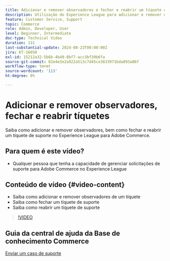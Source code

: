 ```yaml
---
title: Adicionar e remover observadores e fechar e reabrir um tíquete de suporte
description: Utilização do Experience League para adicionar e remover observadores e fechar e reabrir um tíquete de suporte
feature: Customer Service, Support
topic: Commerce
role: Admin, Developer, User
level: Beginner, Intermediate
doc-type: Technical Video
duration: 131
last-substantial-update: 2024-08-23T00:00:00Z
jira: KT-16050
exl-id: 15212a32-5b6b-4b49-8bf7-acc3bf39b6fa
source-git-commit: 82e4e3e2a922a513c7d45ce3833971bda093a86f
workflow-type: tm+mt
source-wordcount: '113'
ht-degree: 0%

---
```


# Adicionar e remover observadores, fechar e reabrir tíquetes

Saiba como adicionar e remover observadores, bem como fechar e reabrir um tíquete de suporte no Experience League para Adobe Commerce.

## Para quem é este vídeo?

* Qualquer pessoa que tenha a capacidade de gerenciar solicitações de suporte para Adobe Commerce no Experience League

## Conteúdo de vídeo {#video-content}

* Saiba como adicionar e remover observadores de um tíquete
* Saiba como fechar um tíquete de suporte
* Saiba como reabrir um tíquete de suporte

>[!VIDEO](https://video.tv.adobe.com/v/3433082?learn=on)

## Guia da central de ajuda da Base de conhecimento Commerce

[Enviar um caso de suporte](https://experienceleague.adobe.com/en/docs/commerce-knowledge-base/kb/help-center-guide/magento-help-center-user-guide#support-case)
